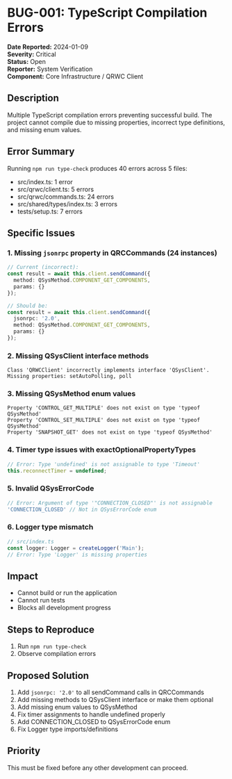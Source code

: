 # BUG-001: TypeScript Compilation Errors

**Date Reported:** 2024-01-09  
**Severity:** Critical  
**Status:** Open  
**Reporter:** System Verification  
**Component:** Core Infrastructure / QRWC Client  

## Description
Multiple TypeScript compilation errors preventing successful build. The project cannot compile due to missing properties, incorrect type definitions, and missing enum values.

## Error Summary
Running `npm run type-check` produces 40 errors across 5 files:
- src/index.ts: 1 error
- src/qrwc/client.ts: 5 errors  
- src/qrwc/commands.ts: 24 errors
- src/shared/types/index.ts: 3 errors
- tests/setup.ts: 7 errors

## Specific Issues

### 1. Missing `jsonrpc` property in QRCCommands (24 instances)
```typescript
// Current (incorrect):
const result = await this.client.sendCommand({
  method: QSysMethod.COMPONENT_GET_COMPONENTS,
  params: {}
});

// Should be:
const result = await this.client.sendCommand({
  jsonrpc: '2.0',
  method: QSysMethod.COMPONENT_GET_COMPONENTS,
  params: {}
});
```

### 2. Missing QSysClient interface methods
```
Class 'QRWCClient' incorrectly implements interface 'QSysClient'.
Missing properties: setAutoPolling, poll
```

### 3. Missing QSysMethod enum values
```
Property 'CONTROL_GET_MULTIPLE' does not exist on type 'typeof QSysMethod'
Property 'CONTROL_SET_MULTIPLE' does not exist on type 'typeof QSysMethod'
Property 'SNAPSHOT_GET' does not exist on type 'typeof QSysMethod'
```

### 4. Timer type issues with exactOptionalPropertyTypes
```typescript
// Error: Type 'undefined' is not assignable to type 'Timeout'
this.reconnectTimer = undefined;
```

### 5. Invalid QSysErrorCode
```typescript
// Error: Argument of type '"CONNECTION_CLOSED"' is not assignable
'CONNECTION_CLOSED' // Not in QSysErrorCode enum
```

### 6. Logger type mismatch
```typescript
// src/index.ts
const logger: Logger = createLogger('Main');
// Error: Type 'Logger' is missing properties
```

## Impact
- Cannot build or run the application
- Cannot run tests
- Blocks all development progress

## Steps to Reproduce
1. Run `npm run type-check`
2. Observe compilation errors

## Proposed Solution
1. Add `jsonrpc: '2.0'` to all sendCommand calls in QRCCommands
2. Add missing methods to QSysClient interface or make them optional
3. Add missing enum values to QSysMethod
4. Fix timer assignments to handle undefined properly
5. Add CONNECTION_CLOSED to QSysErrorCode enum
6. Fix Logger type imports/definitions

## Priority
This must be fixed before any other development can proceed. 